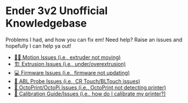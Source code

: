 # Ender 3v2 Unofficial Knowledgebase
Problems I had, and how you can fix em!
Need help? Raise an issues and hopefully I can help ya out!

- [🏃‍♂️ Motion Issues \(i.e., extruder not moving\)](motion.md)
- [🏗️ Extrusion Issues \(i.e., under/overextrusion\)](extrusion.md)
- [💻 Firmware Issues \(i.e., firmware not updating\)](firmware.md)
- [🦯 ABL Probe Issues \(i.e., CR Touch/BLTouch issues\)](abl.md)
- [🍓 OctoPrint/OctoPi Issues \(i.e., OctoPrint not detecting printer\)](octoprint.md)
- [📏 Calibration Guide/Issues \(i.e., how do I calibrate my printer?\)](calibration.md)
